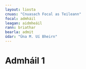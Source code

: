 ```yaml
---
layout: liosta
cnuas: "Cnuasach Focal as Teileann"
focal: admháil
leagan: aidmheáil
rann: briathar
bearla: admit
údar: "Úna M. Uí Bheirn"
---
```


# Admháil 1
